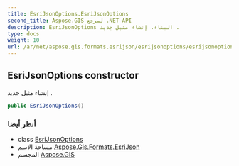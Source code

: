 ```yaml
---
title: EsriJsonOptions.EsriJsonOptions
second_title: Aspose.GIS لمرجع .NET API
description: EsriJsonOptions البناء. إنشاء مثيل جديد .
type: docs
weight: 10
url: /ar/net/aspose.gis.formats.esrijson/esrijsonoptions/esrijsonoptions/
---
```

## EsriJsonOptions constructor

إنشاء مثيل جديد .

```csharp
public EsriJsonOptions()
```

### أنظر أيضا

* class [EsriJsonOptions](../)
* مساحة الاسم [Aspose.Gis.Formats.EsriJson](../../esrijsonoptions/)
* المجسم [Aspose.GIS](../../../)



